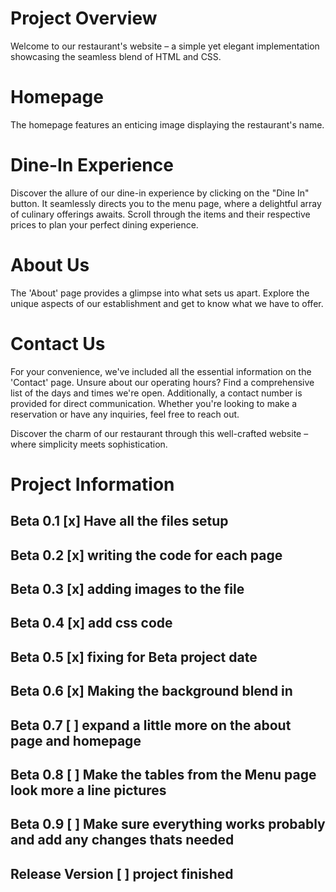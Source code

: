 # Project Overview
Welcome to our restaurant's website – a simple yet elegant implementation showcasing the seamless blend of HTML and CSS.

# Homepage
The homepage features an enticing image displaying the restaurant's name.

# Dine-In Experience
Discover the allure of our dine-in experience by clicking on the "Dine In" button. It seamlessly directs you to the menu page, where a delightful array of culinary offerings awaits. Scroll through the items and their respective prices to plan your perfect dining experience.

# About Us
The 'About' page provides a glimpse into what sets us apart. Explore the unique aspects of our establishment and get to know what we have to offer.

# Contact Us
For your convenience, we've included all the essential information on the 'Contact' page. Unsure about our operating hours? Find a comprehensive list of the days and times we're open. Additionally, a contact number is provided for direct communication. Whether you're looking to make a reservation or have any inquiries, feel free to reach out.

Discover the charm of our restaurant through this well-crafted website – where simplicity meets sophistication.


# Project Information
## Beta 0.1 [x] Have all the files setup
## Beta 0.2 [x] writing the code for each page
## Beta 0.3 [x] adding images to the file
## Beta 0.4 [x] add css code
## Beta 0.5 [x] fixing for Beta project date
## Beta 0.6 [x] Making the background blend in
## Beta 0.7 [ ] expand a little more on the about page and homepage
## Beta 0.8 [ ] Make the tables from the Menu page look more a line pictures
## Beta 0.9 [ ] Make sure everything works probably and add any changes thats needed
## Release Version [ ] project finished